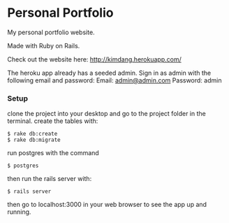 # Personal Portfolio

My personal portfolio website.

Made with Ruby on Rails.

Check out the website here: http://kimdang.herokuapp.com/

The heroku app already has a seeded admin. Sign in as admin with the following email and password:
Email: admin@admin.com
Password: admin

### Setup
clone the project into your desktop and go to the project folder in the terminal.
create the tables with:
```
$ rake db:create
$ rake db:migrate
```
run postgres with the command
```
$ postgres
```
then run the rails server with:
```
$ rails server
```
then go to localhost:3000 in your web browser to see the app up and running.


